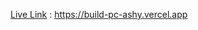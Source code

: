 <!-- Live link -->

[Live Link](https://build-pc-ashy.vercel.app) : https://build-pc-ashy.vercel.app
